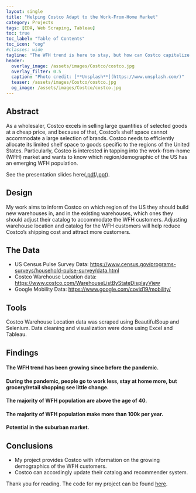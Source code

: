```yaml
---
layout: single
title: "Helping Costco Adapt to the Work-From-Home Market"
category: Projects
tags: [EDA, Web Scraping, Tableau]
toc: true
toc_label: "Table of Contents"
toc_icon: "cog"
#classes: wide
tagline: "The WFH trend is here to stay, but how can Costco capitalize on it?"
header:
  overlay_image: /assets/images/Costco/costco.jpg
  overlay_filter: 0.5
  caption: "Photo credit: [**Unsplash**](https://www.unsplash.com/)"
  teaser: /assets/images/Costco/costco.jpg
  og_image: /assets/images/Costco/costco.jpg
---
```


## Abstract
As a wholesaler, Costco excels in selling large quantities of selected goods at a cheap price, and because of that, Costco’s shelf space cannot accommodate a large selection of brands. Costco needs to efficiently allocate its limited shelf space to goods specific to the regions of the United States. Particularly, Costco is interested in tapping into the work-from-home (WFH) market and wants to know which region/demographic of the US has an emerging WFH population.

See the presentation slides here([.pdf](https://github.com/JoshJingtianWang/Costco-Business/blob/main/presentation_josh_wang.pdf)/[.ppt](https://github.com/JoshJingtianWang/Costco-Business/blob/main/presentation_josh_wang.pptx)).

## Design
My work aims to inform Costco on which region of the US they should build new warehouses in, and in the existing warehouses, which ones they should adjust their catalog to accommodate the WFH customers. Adjusting warehouse location and catalog for the WFH customers will help reduce Costco’s shipping cost and attract more customers.

## The Data
- US Census Pulse Survey Data: 
https://www.census.gov/programs-surveys/household-pulse-survey/data.html
- Costco Warehouse Location data: https://www.costco.com/WarehouseListByStateDisplayView
- Google Mobility Data: 
https://www.google.com/covid19/mobility/

## Tools
Costco Warehouse Location data was scraped using BeautifulSoup and Selenium. Data cleaning and visualization were done using Excel and Tableau.

## Findings
#### The WFH trend has been growing since before the pandemic. 

#### During the pandemic, people go to work less, stay at home more, but grocery/retail shopping see little change.

#### The majority of WFH population are above the age of 40.

#### The majority of WFH population make more than 100k per year.

#### Potential in the suburban market.



## Conclusions
- My project provides Costco with information on the growing demographics of the WFH customers.
- Costco can accordingly update their catalog and recommender system.

Thank you for reading. The code for my project can be found [here](https://github.com/JoshJingtianWang/Costco-Business). 